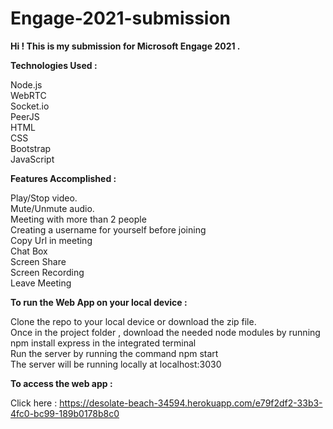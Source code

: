 # Engage-2021-submission

__Hi ! This is my submission for Microsoft Engage 2021 .__

__Technologies Used :__

Node.js   
WebRTC   
Socket.io   
PeerJS   
HTML   
CSS   
Bootstrap   
JavaScript   



__Features Accomplished :__

Play/Stop video.   
Mute/Unmute audio.   
Meeting with more than 2 people   
Creating a username for yourself before joining   
Copy Url in meeting   
Chat Box    
Screen Share    
Screen Recording     
Leave Meeting      



__To run the Web App on your local device :__

Clone the repo to your local device or download the zip file.    
Once in the project folder , download the needed node modules by running npm install express in the integrated terminal       
Run the server by running the command npm start     
The server will be running locally at localhost:3030     



__To access the web app :__

Click here : https://desolate-beach-34594.herokuapp.com/e79f2df2-33b3-4fc0-bc99-189b0178b8c0
